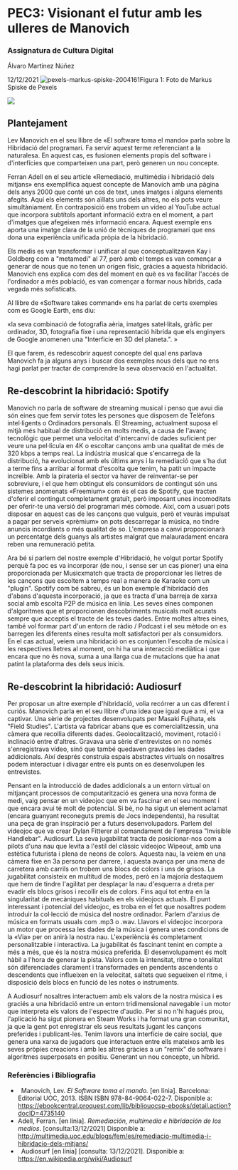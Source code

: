 ﻿# PEC3: Visionant el futur amb les ulleres de Manovich
### Assignatura de Cultura Digital
Álvaro Martínez Núñez

12/12/2021
![pexels-markus-spiske-2004161](https://user-images.githubusercontent.com/95874764/145735076-3090f6bc-5fdc-42ab-8279-dd02be17e4af.jpg)Figura 1: Foto de Markus Spiske de Pexels

![](Aspose.Words.dbad6a24-cf9e-4105-ac40-45fd784e99bf.001.jpeg)
## Plantejament
Lev Manovich en el seu llibre de «El software toma el mando» parla sobre la Hibridació del programari. Fa servir aquest terme referenciant a la naturalesa. En aquest cas, es fusionen elements propis del software i d'interfícies que comparteixen una part, però generen un nou concepte.

Ferran Adell en el seu article «Remediació, multimèdia i hibridació dels mitjans» ens exemplifica aquest concepte de Manovich amb una pàgina dels anys 2000 que conté un cos de text, unes imatges i alguns elements afegits. Aquí els elements són aïllats uns dels altres, no els pots veure simultàniament. En contraposició ens trobem un vídeo al YouTube actual que incorpora subtítols aportant informació extra en el moment, a part d'imatges que afegeixen més informació encara. Aquest exemple ens aporta una imatge clara de la unió de tècniques de programari que ens dona una experiència unificada pròpia de la hibridació.

Els medis es van transformar i unificar al que conceptualitzaven Kay i Goldberg com a "metamedi" al 77, però amb el temps es van començar a generar de nous que no tenen un origen físic, gràcies a aquesta hibridació. Manovich ens explica com des del moment en què es va facilitar l'accés de l'ordinador a més població, es van començar a formar nous híbrids, cada vegada més sofisticats.

Al llibre de «Software takes command» ens ha parlat de certs exemples com es Google Earth, ens diu:

«la seva combinació de fotografia aèria, imatges satel·litals, gràfic per ordinador, 3D, fotografia fixe i una representació hibrida que els enginyers de Google anomenen una "Interficie en 3D del planeta.". »

El que farem, és redescobrir aquest concepte del qual ens parlava Manovich fa ja alguns anys i buscar dos exemples nous dels que no ens hagi parlat per tractar de comprendre la seva observació en l'actualitat.
## Re-descobrint la hibridació: Spotify
Manovich no parla de software de streaming musical i penso que avui dia són eines que fem servir totes les persones que disposem de Telèfons intel·ligents o Ordinadors personals. El Streaming, actualment suposa el mitjà més habitual de distribució en molts medis, a causa de l'avanç tecnològic que permet una velocitat d'intercanvi de dades suficient per veure una pel·lícula en 4K o escoltar cançons amb una qualitat de més de 320 kbps a temps real. La indústria musical que s'encarrega de la distribució, ha evolucionat amb els últims anys i la remediació que s'ha dut a terme fins a arribar al format d'escolta que tenim, ha patit un impacte increïble. Amb la pirateria el sector va haver de reinventar-se per sobreviure, i el que hem obtingut els consumidors de contingut són uns sistemes anomenats «Freemium» com és el cas de Spotify, que tracten d'oferir el contingut completament gratuït, però imposant unes incomoditats per oferir-te una versió del programari més còmode. Així, com a usuari pots disposar en aquest cas de les cançons que vulguis, però et veuràs impulsat a pagar per serveis «prèmium» on pots descarregar la música, no tindre anuncis incordiants o més qualitat de so. L'empresa a canvi proporcionarà un percentatge dels guanys als artistes malgrat que malauradament encara reben una remuneració petita.

Ara bé si parlem del nostre exemple d'Hibridació, he volgut portar Spotify perquè fa poc es va incorporar (de nou, i sense ser un cas pioner) una eina proporcionada per Musicxmatch que tracta de proporcionar les lletres de les cançons que escoltem a temps real a manera de Karaoke com un "plugin". Spotify com bé sabreu, és un bon exemple d'hibridació des d'abans d'aquesta incorporació, ja que es tracta d'una barreja de xarxa social amb escolta P2P de música en línia. Les seves eines componen d'algoritmes que et proporcionen descobriments musicals molt acurats sempre que acceptis el tracte de les teves dades. Entre moltes altres eines, també vol formar part d'un entorn de ràdio / Podcast i el seu mètode on es barregen les diferents eines resulta molt satisfactori per als consumidors. En el cas actual, veiem una hibridació on es conjunten l'escolta de música i les respectives lletres al moment, on hi ha una interacció mediàtica i que encara que no és nova, suma a una llarga cua de mutacions que ha anat patint la plataforma des dels seus inicis.
## Re-descobrint la hibridació: Audiosurf
Per proposar un altre exemple d'hibridació, volia recórrer a un cas diferent i curiós. Manovich parla en el seu llibre d'una idea que igual que a mi, el va captivar. Una sèrie de projectes desenvolupats per Masaki Fujihata, els "Field Studies". L'artista va fabricar abans que es comercialitzessin, una càmera que recollia diferents dades. Geolocalització, moviment, rotació i inclinació entre d'altres. Gravava una sèrie d'entrevistes on no només s'enregistrava vídeo, sinó que també quedaven gravades les dades addicionals. Així després construïa espais abstractes virtuals on nosaltres podem interactuar i divagar entre els punts on es desenvolupen les entrevistes.

Pensant en la introducció de dades addicionals a un entorn virtual on mitjançant processos de computarització es genera una nova forma de medi, vaig pensar en un videojoc que em va fascinar en el seu moment i que encara avui té molt de potencial. Si bé, no ha sigut un element aclamat (encara guanyant reconeguts premis de Jocs independents), ha resultat una peça de gran inspiració per a futurs desenvolupadors. Parlem del videojoc que va crear Dylan Fitterer al comandament de l'empresa "Invisible Handlebar". Audiosurf. La seva jugabilitat tracta de posicionar-nos com a pilots d'una nau que levita a l'estil del clàssic videojoc Wipeout, amb una estètica futurista i plena de neons de colors. Aquesta nau, la veiem en una càmera fixe en 3a persona per darrere, i aquesta avança per una mena de carretera amb carrils on trobem uns blocs de colors i uns de grisos. La jugabilitat consisteix en multitud de modes, però en la majoria destaquem que hem de tindre l'agilitat per desplaçar la nau d'esquerra a dreta per evadir els blocs grisos i recollir els de colors. Fins aquí tot entra en la singularitat de mecàniques habituals en els videojocs actuals. El punt interessant i potencial del videojoc, es troba en el fet que nosaltres podem introduir la col·lecció de música del nostre ordinador. Parlem d'arxius de música en formats usuals com .mp3 o .wav. Llavors el videojoc incorpora un motor que processa les dades de la música i genera unes condicions de la «Via» per on anirà la nostra nau. L'experiència és completament personalitzable i interactiva. La jugabilitat és fascinant tenint en compte a més a més, que és la nostra música preferida. El desenvolupament és molt hàbil a l'hora de generar la pista. Valors com la intensitat, ritme o tonalitat són diferenciades clarament i transformades en pendents ascendents o descendents que influeixen en la velocitat, saltets que segueixen el ritme, i disposició dels blocs en funció de les notes o instruments.

A Audiosurf nosaltres interactuem amb els valors de la nostra música i es graciés a una hibridació entre un entorn tridimensional navegable i un motor que interpreta els valors de l'espectre d'audio. Per si no n'hi hagués prou, l'aplicació ha sigut pionera en Steam Works i ha format una gran comunitat, ja que la gent pot enregistrar els seus resultats jugant les cançons preferides i publicant-les. Tenim llavors una interfície de caire social, que genera una xarxa de jugadors que interactuen entre ells mateixos amb les seves pròpies creacions i amb les altres gràcies a un "remix" de software i algoritmes superposats en positiu. Generant un nou concepte, un híbrid.
### Referències i Bibliografia
- ` `Manovich, Lev.  *El Software toma el mando.*  [en línia]. Barcelona: Editorial UOC, 2013. ISBN  ISBN 978-84-9064-022-7. Disponible a: <https://ebookcentral.proquest.com/lib/bibliouocsp-ebooks/detail.action?docID=4735140>
- Adell, Ferran. [en línia]. *Remediación, multimedia e hibridación de los medios*. [consulta:13/12/2021] Disponible a: <http://multimedia.uoc.edu/blogs/fem/es/remediacio-multimedia-i-hibridacio-dels-mitjans/>
- ` `Audiosurf [en línia] [consulta: 13/12/2021]. Disponible a: <https://en.wikipedia.org/wiki/Audiosurf>

